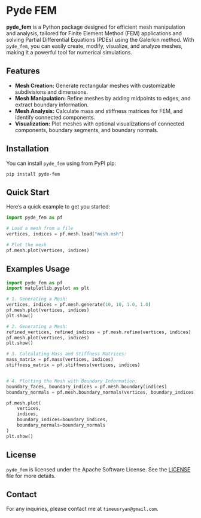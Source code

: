 # Pyde FEM

**pyde_fem** is a Python package designed for efficient mesh manipulation and analysis, tailored for
Finite Element Method (FEM) applications and solving Partial Differential Equations (PDEs) using the
Galerkin method. With `pyde_fem`, you can easily create, modify, visualize, and analyze meshes,
making it a powerful tool for numerical simulations.

## Features

- **Mesh Creation:** Generate rectangular meshes with customizable subdivisions and dimensions.
- **Mesh Manipulation:** Refine meshes by adding midpoints to edges, and extract boundary
  information.
- **Mesh Analysis:** Calculate mass and stiffness matrices for FEM, and identify connected
  components.
- **Visualization:** Plot meshes with optional visualizations of connected components, boundary
  segments, and boundary normals.

## Installation

You can install `pyde_fem` using from PyPI pip:

```shell
pip install pyde-fem
```

## Quick Start

Here’s a quick example to get you started:

```python
import pyde_fem as pf

# Load a mesh from a file
vertices, indices = pf.mesh.load("mesh.msh")

# Plot the mesh
pf.mesh.plot(vertices, indices)
```

## Examples Usage

```python
import pyde_fem as pf
import matplotlib.pyplot as plt

# 1. Generating a Mesh:
vertices, indices = pf.mesh.generate(10, 10, 1.0, 1.0)
pf.mesh.plot(vertices, indices)
plt.show()

# 2. Generating a Mesh:
refined_vertices, refined_indices = pf.mesh.refine(vertices, indices)
pf.mesh.plot(vertices, indices)
plt.show()

# 3. Calculating Mass and Stiffness Matrices:
mass_matrix = pf.mass(vertices, indices)
stiffness_matrix = pf.stiffness(vertices, indices)


# 4. Plotting the Mesh with Boundary Information:
boundary_faces, boundary_indices = pf.mesh.boundary(indices)
boundary_normals = pf.mesh.boundary_normals(vertices, boundary_indices)

pf.mesh.plot(
    vertices,
    indices,
    boundary_indices=boundary_indices,
    boundary_normals=boundary_normals
)
plt.show()
```

## License

`pyde_fem` is licensed under the Apache Software License. See the [LICENSE](LICENSE) file for more details.

## Contact

For any inquiries, please contact me at `timeusryan@gmail.com`.